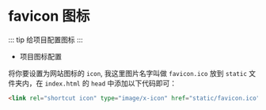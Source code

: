 # favicon 图标

::: tip
给项目配置图标
:::

- 项目图标配置

将你要设置为网站图标的 `icon`,  我这里图片名字叫做 `favicon.ico` 放到 `static` 文件夹内，在 `index.html` 的 `head` 中添加以下代码即可：

```html
<link rel="shortcut icon" type="image/x-icon" href="static/favicon.ico">
```